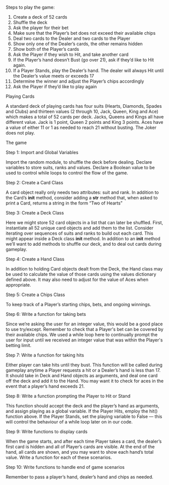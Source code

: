 Steps to play the game:

1. Create a deck of 52 cards
2. Shuffle the deck
3. Ask the player for their bet
4. Make sure that the Player’s bet does not exceed their available chips
5. Deal two cards to the Dealer and two cards to the Player
6. Show only one of the Dealer’s cards, the other remains hidden
7. Show both of the Player’s cards
8. Ask the Player if they wish to Hit, and take another card
9. If the Player’s hand doesn’t Bust (go over 21), ask if they’d like to Hit again.
10. If a Player Stands, play the Dealer’s hand. The dealer will always Hit until the Dealer’s value meets or exceeds 17
11. Determine the winner and adjust the Player’s chips accordingly
12. Ask the Player if they’d like to play again

Playing Cards

A standard deck of playing cards has four suits (Hearts, Diamonds, Spades and Clubs) and thirteen values (2 through 10, Jack, Queen, King and Ace) which makes a total of 52 cards per deck. Jacks, Queens and Kings all have different value. Jack is 1 point, Queen 2 points and King 3 points. Aces have a value of either 11 or 1 as needed to reach 21 without busting. The Joker does not play.


The game


Step 1: Import and Global Variables

Import the random module, to shuffle the deck before dealing.
Declare variables to store suits, ranks and values.
Declare a Boolean value to be used to control while loops to control the flow of the game.


Step 2: Create a Card Class

A card object really only needs two attributes: suit and rank.
In addition to the Card’s __init__ method, consider adding a __str__ method that, when asked to print a Card, returns a string in the form “Two of Hearts”


Step 3: Create a Deck Class

Here we might store 52 card objects in a list that can later be shuffled.
First, instantiate all 52 unique card objects and add them to the list.
Consider iterating over sequences of suits and ranks to build out each card. This might appear inside a Deck class __init__ method.
In addition to an __init__ method we’ll want to add methods to shuffle our deck, and to deal out cards during gameplay.


Step 4: Create a Hand Class

In addition to holding Card objects dealt from the Deck, the Hand class may be used to calculate the value of those cards using the values dictionary defined above. It may also need to adjust for the value of Aces when appropriate.


Step 5: Create a Chips Class

To keep track of a Player’s starting chips, bets, and ongoing winnings.


Step 6: Write a function for taking bets

Since we’re asking the user for an integer value, this would be a good place to use try/except. Remember to check that a Player's bet can be covered by their available chips.
We used a while loop here to continually prompt the user for input until we received an integer value that was within the Player's betting limit.


Step 7: Write a function for taking hits

Either player can take hits until they bust. This function will be called during gameplay anytime a Player requests a hit or a Dealer’s hand is less than 17. It should take in Deck and Hand objects as arguments, and deal one card off the deck and add it to the Hand. You may want it to check for aces in the event that a player’s hand exceeds 21.


Step 8: Write a function prompting the Player to Hit or Stand

This function should accept the deck and the player’s hand as arguments, and assign playing as a global variable.
If the Player Hits, employ the hit() function above. If the Player Stands, set the playing variable to False — this will control the behaviour of a while loop later on in our code.


Step 9: Write functions to display cards

When the game starts, and after each time Player takes a card, the dealer’s first card is hidden and all of Player’s cards are visible. At the end of the hand, all cards are shown, and you may want to show each hand’s total value. Write a function for each of these scenarios.


Step 10: Write functions to handle end of game scenarios

Remember to pass a player’s hand, dealer’s hand and chips as needed.
